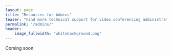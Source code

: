 ```yaml
---
layout: page
title: "Resources for Admins"
teaser: "Find more technical support for video conferencing administrators here."
permalink: "/admins/"
header:
    image_fullwidth: "whitebackground.png"
---
```


Coming soon


